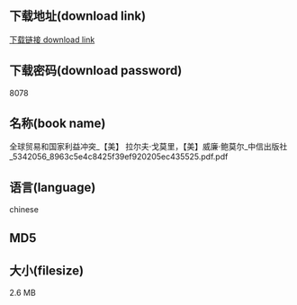 ## 下载地址(download link)
[下载链接 download link](https://tutu365.netlify.app/?s=%E5%85%A8%E7%90%83%E8%B4%B8%E6%98%93%E5%92%8C%E5%9B%BD%E5%AE%B6%E5%88%A9%E7%9B%8A%E5%86%B2%E7%AA%81_%E3%80%90%E7%BE%8E%E3%80%91+%E6%8B%89%E5%B0%94%E5%A4%AB%C2%B7%E6%88%88%E8%8E%AB%E9%87%8C%EF%BC%8C%E3%80%90%E7%BE%8E%E3%80%91%E5%A8%81%E5%BB%89%C2%B7%E9%B2%8D%E8%8E%AB%E5%B0%94_%E4%B8%AD%E4%BF%A1%E5%87%BA%E7%89%88%E7%A4%BE_5342056_8963c5e4c8425f39ef920205ec435525.pdf)

## 下载密码(download password)
8078

## 名称(book name)
全球贸易和国家利益冲突_【美】 拉尔夫·戈莫里，【美】威廉·鲍莫尔_中信出版社_5342056_8963c5e4c8425f39ef920205ec435525.pdf.pdf

## 语言(language)
chinese

## MD5


## 大小(filesize)
2.6 MB
